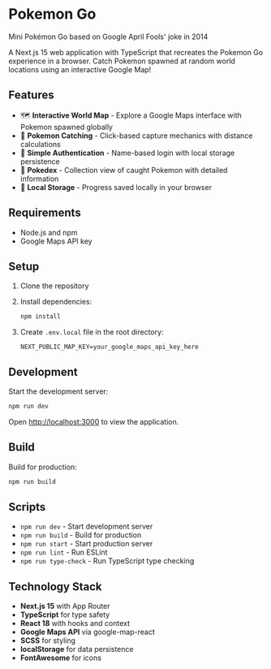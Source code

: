 # Pokemon Go

Mini Pokémon Go based on Google April Fools' joke in 2014

A Next.js 15 web application with TypeScript that recreates the Pokemon Go experience in a browser. Catch Pokemon spawned at random world locations using an interactive Google Map!

## Features

- 🗺️ **Interactive World Map** - Explore a Google Maps interface with Pokemon spawned globally
- 🎯 **Pokemon Catching** - Click-based capture mechanics with distance calculations
- 👤 **Simple Authentication** - Name-based login with local storage persistence
- 📖 **Pokedex** - Collection view of caught Pokemon with detailed information
- 💾 **Local Storage** - Progress saved locally in your browser

## Requirements

- Node.js and npm
- Google Maps API key

## Setup

1. Clone the repository
2. Install dependencies:

   ```bash
   npm install
   ```

3. Create `.env.local` file in the root directory:
   ```
   NEXT_PUBLIC_MAP_KEY=your_google_maps_api_key_here
   ```

## Development

Start the development server:

```bash
npm run dev
```

Open [http://localhost:3000](http://localhost:3000) to view the application.

## Build

Build for production:

```bash
npm run build
```

## Scripts

- `npm run dev` - Start development server
- `npm run build` - Build for production
- `npm run start` - Start production server
- `npm run lint` - Run ESLint
- `npm run type-check` - Run TypeScript type checking

## Technology Stack

- **Next.js 15** with App Router
- **TypeScript** for type safety
- **React 18** with hooks and context
- **Google Maps API** via google-map-react
- **SCSS** for styling
- **localStorage** for data persistence
- **FontAwesome** for icons
